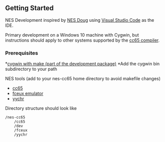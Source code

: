 ## Getting Started

NES Development inspired by [NES Doug](https://nesdoug.com) using [Visual Studio Code](https://code.visualstudio.com/) as the IDE.

Primary development on a Windows 10 machine with Cygwin, but instructions should apply to other systems supported by the [cc65 compiler](http://cc65.github.io/cc65/).

### Prerequisites

*[cygwin with make (part of the development package)](https://www.cygwin.com/)
*Add the cygwin bin subdirectory to your path


NES tools (add to your nes-cc65 home directory to avoid makefile changes)

* [cc65](http://cc65.github.io/cc65/) 
* [fceux emulator](http://www.fceux.com/web/home.html)
* [yychr](https://www.romhacking.net/utilities/119/)

Directory structure should look like

```
/nes-cc65
    /cc65
    /dev
    /fceux
    /yychr
```
